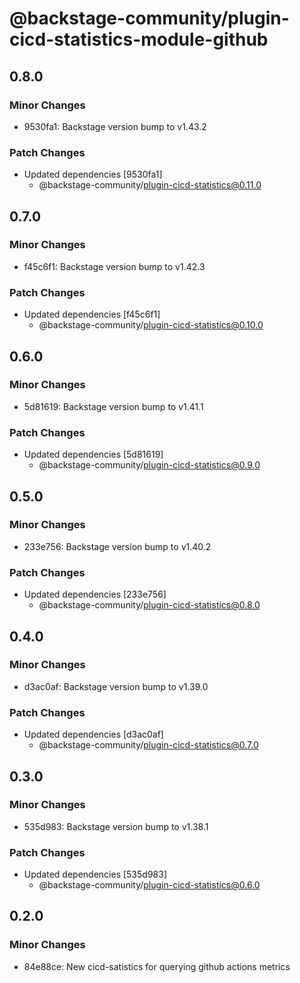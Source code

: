# @backstage-community/plugin-cicd-statistics-module-github

## 0.8.0

### Minor Changes

- 9530fa1: Backstage version bump to v1.43.2

### Patch Changes

- Updated dependencies [9530fa1]
  - @backstage-community/plugin-cicd-statistics@0.11.0

## 0.7.0

### Minor Changes

- f45c6f1: Backstage version bump to v1.42.3

### Patch Changes

- Updated dependencies [f45c6f1]
  - @backstage-community/plugin-cicd-statistics@0.10.0

## 0.6.0

### Minor Changes

- 5d81619: Backstage version bump to v1.41.1

### Patch Changes

- Updated dependencies [5d81619]
  - @backstage-community/plugin-cicd-statistics@0.9.0

## 0.5.0

### Minor Changes

- 233e756: Backstage version bump to v1.40.2

### Patch Changes

- Updated dependencies [233e756]
  - @backstage-community/plugin-cicd-statistics@0.8.0

## 0.4.0

### Minor Changes

- d3ac0af: Backstage version bump to v1.39.0

### Patch Changes

- Updated dependencies [d3ac0af]
  - @backstage-community/plugin-cicd-statistics@0.7.0

## 0.3.0

### Minor Changes

- 535d983: Backstage version bump to v1.38.1

### Patch Changes

- Updated dependencies [535d983]
  - @backstage-community/plugin-cicd-statistics@0.6.0

## 0.2.0

### Minor Changes

- 84e88ce: New cicd-satistics for querying github actions metrics
